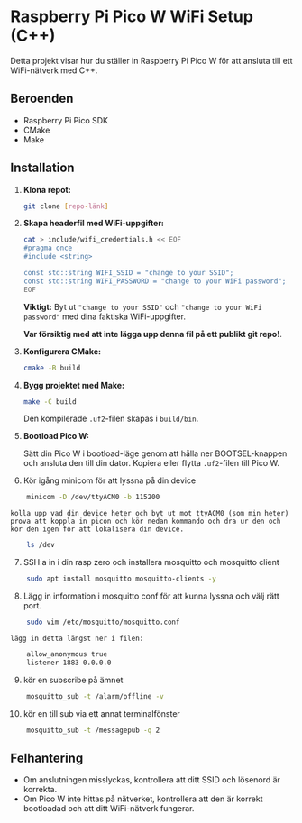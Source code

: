 # Raspberry Pi Pico W WiFi Setup (C++)

Detta projekt visar hur du ställer in Raspberry Pi Pico W för att ansluta till ett WiFi-nätverk med C++.

## Beroenden

* Raspberry Pi Pico SDK
* CMake
* Make

## Installation

1.  **Klona repot:**

    ```bash
    git clone [repo-länk]
    ```

2.  **Skapa headerfil med WiFi-uppgifter:**
    ```bash
    cat > include/wifi_credentials.h << EOF
    #pragma once
    #include <string>

    const std::string WIFI_SSID = "change to your SSID";
    const std::string WIFI_PASSWORD = "change to your WiFi password";
    EOF
    ```

    **Viktigt:** Byt ut `"change to your SSID"` och `"change to your WiFi password"` med dina faktiska WiFi-uppgifter. 
    
    **Var försiktig med att inte lägga upp denna fil på ett publikt git repo!**.

3.  **Konfigurera CMake:**
    ```bash
    cmake -B build
    ```

4.  **Bygg projektet med Make:**

    ```bash
    make -C build
    ```

    Den kompilerade `.uf2`-filen skapas i `build/bin`.

5.  **Bootload Pico W:**

    Sätt din Pico W i bootload-läge genom att hålla ner BOOTSEL-knappen och ansluta den till din dator. Kopiera eller flytta `.uf2`-filen till Pico W.


6. Kör igång minicom för att lyssna på din device
```bash
    minicom -D /dev/ttyACM0 -b 115200
```
    kolla upp vad din device heter och byt ut mot ttyACM0 (som min heter)
    prova att koppla in picon och kör nedan kommando och dra ur den och kör den igen för att lokalisera din device.
```bash
    ls /dev
```
7. SSH:a in i din rasp zero och installera mosquitto och mosquitto client
```bash 
    sudo apt install mosquitto mosquitto-clients -y
``` 
8. Lägg in information i mosquitto conf för att kunna lyssna och välj rätt port.
```bash
    sudo vim /etc/mosquitto/mosquitto.conf
```
    lägg in detta längst ner i filen:
```bash 
    allow_anonymous true
    listener 1883 0.0.0.0
```
9. kör en subscribe på ämnet
```bash 
    mosquitto_sub -t /alarm/offline -v
```
10. kör en till sub via ett annat terminalfönster 
```bash
    mosquitto_sub -t /messagepub -q 2
```
## Felhantering

* Om anslutningen misslyckas, kontrollera att ditt SSID och lösenord är korrekta.
* Om Pico W inte hittas på nätverket, kontrollera att den är korrekt bootloadad och att ditt WiFi-nätverk fungerar.
